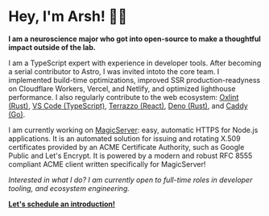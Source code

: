 # Hey, I'm Arsh! 🧑‍🔬

**I am a neuroscience major who got into open-source to make a thoughtful impact outside of the lab.**

I am a TypeScript expert with experience in developer tools. After becoming a serial contributor to Astro, I was invited intoto the core team. I implemented build-time optimizations, improved SSR production-readyness on Cloudflare Workers, Vercel, and Netlify, and optimized lighthouse performance. I also regularly contribute to the web ecosystem: [Oxlint (Rust)](https://github.com/oxc-project/oxc/issues/14564#issuecomment-3419208008), [VS Code (TypeScript)](https://github.com/microsoft/vscode-css-languageservice/pull/421), [Terrazzo (React)](https://github.com/terrazzoapp/terrazzo/pull/428), [Deno (Rust)](https://github.com/denoland/deno/pull/28451), and [Caddy (Go)](https://github.com/caddyserver/caddy/pull/6765).

I am currently working on [MagicServer](https://magicserver.arsh.sh/docs): easy, automatic HTTPS for Node.js applications. It is an automated solution for issuing and rotating X.509 certificates provided by an ACME Certificate Authority, such as Google Public and Let's Encrypt. It is powered by a modern and robust RFC 8555 compliant ACME client written specifically for MagicServer!

_Interested in what I do? I am currently open to full-time roles in developer tooling, and ecosystem engineering._

**[Let's schedule an introduction!](https://calendar.google.com/calendar/u/0/appointments/schedules/AcZssZ3ChoWFCFbrieMOvlK_JKikkb5Lky0DQ20HBwWA2e9WfEIY5K1NKk4Iul2y3pTvwHwrZ2Oy-6ba)**
